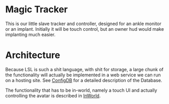 # Magic Tracker #

This is our little slave tracker and controller, designed for an ankle monitor or an implant.
Initially it will be touch control, but an owner hud would make implanting much easier.

# Architecture #

Because LSL is such a shit language, with shit for storage, a large chunk of the functionality
will actually be implemented in a web service we can run on a hosting site.  See [ConfigDB](/docs/ConfigDB.md)
for a detailed description of the Database.

The functionality that has to be in-world, namely a touch UI and actually controlling the avatar
is described in [InWorld](/docs/InWorld.md).
